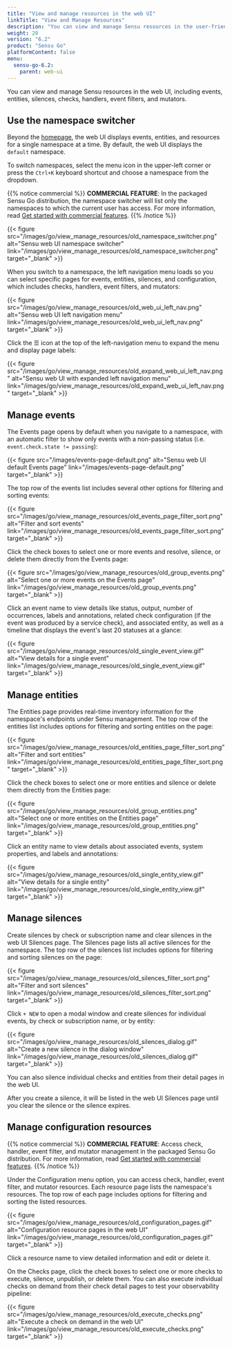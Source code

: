 ```yaml
---
title: "View and manage resources in the web UI"
linkTitle: "View and Manage Resources"
description: "You can view and manage Sensu resources in the user-friendly web UI, including entities, checks, handlers, event filters, and mutators. Read this guide to start viewing and managing your resources in the Sensu web UI."
weight: 20
version: "6.2"
product: "Sensu Go"
platformContent: false
menu:
  sensu-go-6.2:
    parent: web-ui
---
```


You can view and manage Sensu resources in the web UI, including events, entities, silences, checks, handlers, event filters, and mutators.

## Use the namespace switcher

Beyond the [homepage][1], the web UI displays events, entities, and resources for a single namespace at a time.
By default, the web UI displays the `default` namespace.

To switch namespaces, select the menu icon in the upper-left corner or press the `Ctrl+K` keyboard shortcut and choose a namespace from the dropdown.

{{% notice commercial %}}
**COMMERCIAL FEATURE**: In the packaged Sensu Go distribution, the namespace switcher will list only the namespaces to which the current user has access.
For more information, read [Get started with commercial features](../../commercial/).
{{% /notice %}}

{{< figure src="/images/go/view_manage_resources/old_namespace_switcher.png" alt="Sensu web UI namespace switcher" link="/images/go/view_manage_resources/old_namespace_switcher.png" target="_blank" >}}

When you switch to a namespace, the left navigation menu loads so you can select specific pages for events, entities, silences, and configuration, which includes checks, handlers, event filters, and mutators:

{{< figure src="/images/go/view_manage_resources/old_web_ui_left_nav.png" alt="Sensu web UI left navigation menu" link="/images/go/view_manage_resources/old_web_ui_left_nav.png" target="_blank" >}}

Click the ☰ icon at the top of the left-navigation menu to expand the menu and display page labels:

{{< figure src="/images/go/view_manage_resources/old_expand_web_ui_left_nav.png" alt="Sensu web UI with expanded left navigation menu" link="/images/go/view_manage_resources/old_expand_web_ui_left_nav.png" target="_blank" >}}

## Manage events

The Events page opens by default when you navigate to a namespace, with an automatic filter to show only events with a non-passing status (i.e. `event.check.state != passing`):

{{< figure src="/images/events-page-default.png" alt="Sensu web UI default Events page" link="/images/events-page-default.png" target="_blank" >}}

The top row of the events list includes several other options for filtering and sorting events:

{{< figure src="/images/go/view_manage_resources/old_events_page_filter_sort.png" alt="Filter and sort events" link="/images/go/view_manage_resources/old_events_page_filter_sort.png" target="_blank" >}}

Click the check boxes to select one or more events and resolve, silence, or delete them directly from the Events page:

{{< figure src="/images/go/view_manage_resources/old_group_events.png" alt="Select one or more events on the Events page" link="/images/go/view_manage_resources/old_group_events.png" target="_blank" >}}

Click an event name to view details like status, output, number of occurrences, labels and annotations, related check configuration (if the event was produced by a service check), and associated entity, as well as a timeline that displays the event's last 20 statuses at a glance:

{{< figure src="/images/go/view_manage_resources/old_single_event_view.gif" alt="View details for a single event" link="/images/go/view_manage_resources/old_single_event_view.gif" target="_blank" >}}

## Manage entities

The Entities page provides real-time inventory information for the namespace's endpoints under Sensu management.
The top row of the entities list includes options for filtering and sorting entities on the page:

{{< figure src="/images/go/view_manage_resources/old_entities_page_filter_sort.png" alt="Filter and sort entities" link="/images/go/view_manage_resources/old_entities_page_filter_sort.png" target="_blank" >}}

Click the check boxes to select one or more entities and silence or delete them directly from the Entities page:

{{< figure src="/images/go/view_manage_resources/old_group_entities.png" alt="Select one or more entities on the Entities page" link="/images/go/view_manage_resources/old_group_entities.png" target="_blank" >}}

Click an entity name to view details about associated events, system properties, and labels and annotations:

{{< figure src="/images/go/view_manage_resources/old_single_entity_view.gif" alt="View details for a single entity" link="/images/go/view_manage_resources/old_single_entity_view.gif" target="_blank" >}}


## Manage silences

Create silences by check or subscription name and clear silences in the web UI Silences page.
The Silences page lists all active silences for the namespace.
The top row of the silences list includes options for filtering and sorting silences on the page:

{{< figure src="/images/go/view_manage_resources/old_silences_filter_sort.png" alt="Filter and sort silences" link="/images/go/view_manage_resources/old_silences_filter_sort.png" target="_blank" >}}

Click `+ NEW` to open a modal window and create silences for individual events, by check or subscription name, or by entity:

{{< figure src="/images/go/view_manage_resources/old_silences_dialog.gif" alt="Create a new silence in the dialog window" link="/images/go/view_manage_resources/old_silences_dialog.gif" target="_blank" >}}

You can also silence individual checks and entities from their detail pages in the web UI.

After you create a silence, it will be listed in the web UI Silences page until you clear the silence or the silence expires.

## Manage configuration resources

{{% notice commercial %}}
**COMMERCIAL FEATURE**: Access check, handler, event filter, and mutator management in the packaged Sensu Go distribution.
For more information, read [Get started with commercial features](../../commercial/).
{{% /notice %}}

Under the Configuration menu option, you can access check, handler, event filter, and mutator resources.
Each resource page lists the namespace's resources.
The top row of each page includes options for filtering and sorting the listed resources.

{{< figure src="/images/go/view_manage_resources/old_configuration_pages.gif" alt="Configuration resource pages in the web UI" link="/images/go/view_manage_resources/old_configuration_pages.gif" target="_blank" >}}

Click a resource name to view detailed information and edit or delete it.

On the Checks page, click the check boxes to select one or more checks to execute, silence, unpublish, or delete them.
You can also execute individual checks on demand from their check detail pages to test your observability pipeline:

{{< figure src="/images/go/view_manage_resources/old_execute_checks.png" alt="Execute a check on demand in the web UI" link="/images/go/view_manage_resources/old_execute_checks.png" target="_blank" >}}


[1]: ../#webui-homepage
